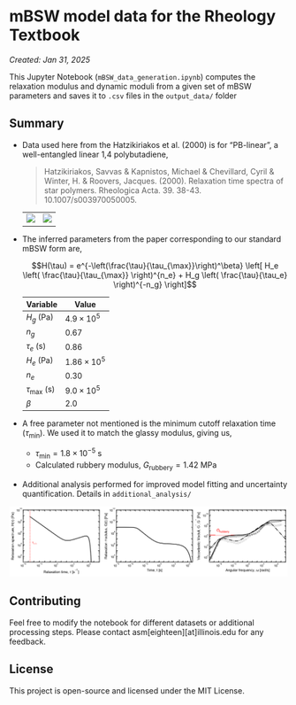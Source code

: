 # **mBSW model data for the Rheology Textbook** 
*Created: Jan 31, 2025*

This Jupyter Notebook (`mBSW_data_generation.ipynb`) computes the relaxation modulus and dynamic moduli from a given set of mBSW parameters and saves it to `.csv` files in the `output_data/` folder

## Summary

- Data used here from the Hatzikiriakos et al. (2000) is for “PB-linear”, a well-entangled linear 1,4 polybutadiene, 
  > Hatzikiriakos, Savvas & Kapnistos, Michael & Chevillard, Cyril & Winter, H. & Roovers, Jacques. (2000). Relaxation time spectra of star polymers. Rheologica Acta. 39. 38-43. 10.1007/s003970050005.

  <div align="center">
    <table>
      <tr>
        <td><img src="https://github.com/user-attachments/assets/1b0bb323-2c9e-4a0b-a92c-d03d693e7137" width="375"></td>
        <td><img src="https://github.com/user-attachments/assets/423a3ed2-a54b-44da-b95e-e236f7915a02" width="400"></td>
      </tr>
    </table>
  </div>
- The inferred parameters from the paper corresponding to our standard mBSW form are,

  $$H(\tau) = e^{-\left(\frac{\tau}{\tau_{\max}}\right)^\beta} 
  \left[ H_e \left( \frac{\tau}{\tau_{\max}} \right)^{n_e} + 
  H_g \left( \frac{\tau}{\tau_e} \right)^{-n_g} \right]$$

  <div align="center">

  | **Variable**    | **Value**          |
  |---------------|------------------|
  | $H_g$ (Pa)   | $4.9 \times 10^5$ |
  | $n_g$         | $0.67$            |
  | $\tau_e$ (s)  | $0.86$            |
  | $H_e$ (Pa)   | $1.86 \times 10^5$ |
  | $n_e$         | $0.30$            |
  | $\tau_{\max}$ (s) | $9.0 \times 10^5$ |
  | $\beta$       | $2.0$ 

  </div>

- A free parameter not mentioned is the minimum cutoff relaxation time $(\tau_{\text{min}})$. We used it to match the glassy modulus, giving us,
  - $\tau_{\text{min}} = 1.8\times 10^{-5}~\text{s}$
  - Calculated rubbery modulus, $G_{\text{rubbery}} = 1.42~\text{MPa}$
- Additional analysis performed for improved model fitting and uncertainty quantification. Details in `additional_analysis/`

<div align="center">

  ![image](model_data_figure.png)

</div>

## Contributing

Feel free to modify the notebook for different datasets or additional processing steps. Please contact asm[eighteen][at]illinois.edu for any feedback.

## License

This project is open-source and licensed under the MIT License.


[def]: image.png
